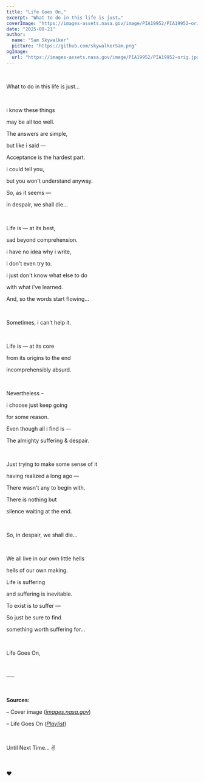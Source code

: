 ```yaml
---
title: "Life Goes On,"
excerpt: "What to do in this life is just…"
coverImage: "https://images-assets.nasa.gov/image/PIA19952/PIA19952~orig.jpg"
date: "2025-08-21"
author:
  name: "Sam Skywalker"
  picture: "https://github.com/skywalkerSam.png"
ogImage:
  url: "https://images-assets.nasa.gov/image/PIA19952/PIA19952~orig.jpg"
---
```


&nbsp;

What to do in this life is just…

&nbsp;

i know these things

may be all too well.

The answers are simple,

but like i said —

Acceptance is the hardest part.

i could tell you,

but you won't understand anyway.

So, as it seems —

in despair, we shall die...

&nbsp;

Life is — at its best,

sad beyond comprehension.

i have no idea why i write,

i don't even try to.

i just don't know what else to do

with what i've learned.

And, so the words start flowing...

&nbsp;

Sometimes, i can't help it.

&nbsp;

Life is — at its core

from its origins to the end

incomprehensibly absurd.

&nbsp;

Nevertheless –

i choose just keep going

for some reason.

Even though all i find is —

The almighty suffering & despair.

&nbsp;

Just trying to make some sense of it

having realized a long ago —

There wasn't any to begin with.

There is nothing but

silence waiting at the end.

&nbsp;

So, in despair, we shall die...

&nbsp;

We all live in our own little hells

hells of our own making.

Life is suffering

and suffering is inevitable.

To exist is to suffer —

So just be sure to find

something worth suffering for...

&nbsp;

Life Goes On,

&nbsp;

–––

&nbsp;

**Sources:**

– Cover image ([_images.nasa.gov_](https://images.nasa.gov/details/PIA19952))

– Life Goes On ([_Playlist_](https://open.spotify.com/playlist/2icM9NXvuOV1NwLVz4F7no?si=836f2cce12304ccf))

&nbsp;

Until Next Time… ✌️

&nbsp;

❤️

&nbsp;
